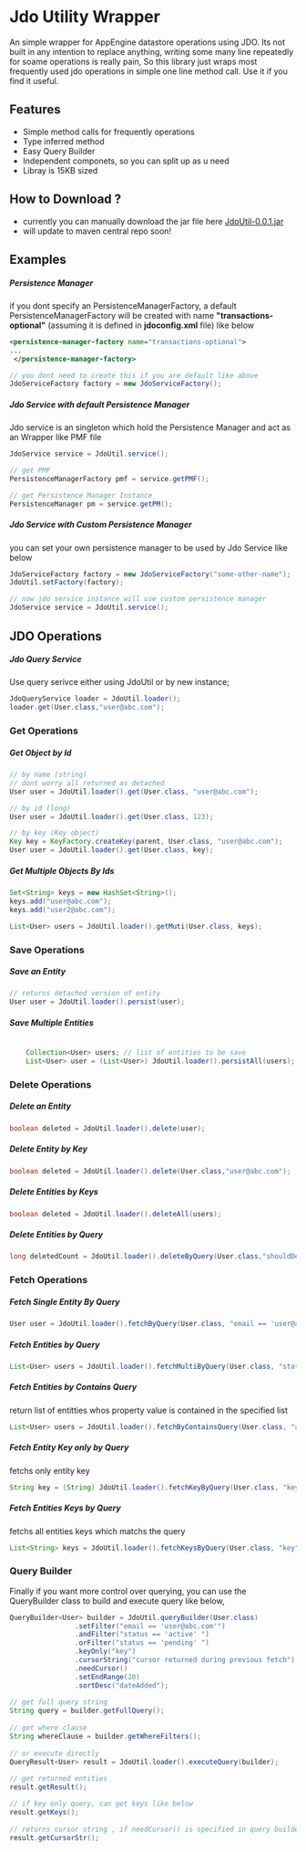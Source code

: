 # Jdo Utility Wrapper
An simple wrapper for AppEngine datastore operations using JDO. Its not built in any intention to replace anything, writing some many line repeatedly for soame operations is really pain, So this library just wraps most frequently used jdo operations in simple one line method call. Use it if you find it useful.

## Features

- Simple method calls for frequently operations 
- Type inferred method
- Easy Query Builder
- Independent componets, so you can split up as u need 
- Libray is 15KB sized

## How to Download ?

- currently you can manually download the jar file here [JdoUtil-0.0.1.jar](https://github.com/ramesh-dev/JdoUtil/blob/master/src/dist/JdoUtil-0.0.1.jar)
- will update to maven central repo soon!


## Examples 

##### Persistence Manager

if you dont specify an PersistenceManagerFactory, a default PersistenceManagerFactory  will be created with name **"transactions-optional"** (assuming it is defined in **jdoconfig.xml** file) like below
```xml
<persistence-manager-factory name="transactions-optional">
...
 </persistence-manager-factory>
 ```


```Java
// you dont need to create this if you are default like above
JdoServiceFactory factory = new JdoServiceFactory();
```

##### Jdo Service with default Persistence Manager

Jdo service is an singleton which hold the Persistence Manager and act as an Wrapper like PMF file

```Java
JdoService service = JdoUtil.service();

// get PMF 
PersistenceManagerFactory pmf = service.getPMF();

// get Persistence Manager Instance
PersistenceManager pm = service.getPM();
```

##### Jdo Service with Custom Persistence Manager 

you can set your own persistence manager to be used by Jdo Service like below

```Java
JdoServiceFactory factory = new JdoServiceFactory("some-other-name");
JdoUtil.setFactory(factory);

// now jdo service instance will use custom persistence manager
JdoService service = JdoUtil.service();
```

## JDO Operations 

##### Jdo Query Service 
Use query serivce either using JdoUtil or by new instance;
```Java
JdoQueryService loader = JdoUtil.loader();
loader.get(User.class,"user@abc.com");
```

### Get Operations

##### Get Object by Id 

```Java
// by name (string)
// dont worry all returned as detached
User user = JdoUtil.loader().get(User.class, "user@abc.com");

// by id (long)
User user = JdoUtil.loader().get(User.class, 123);

// by key (Key object)
Key key = KeyFactory.createKey(parent, User.class, "user@abc.com");
User user = JdoUtil.loader().get(User.class, key);
```

##### Get Multiple Objects By Ids 

```Java
Set<String> keys = new HashSet<String>();
keys.add("user@abc.com");
keys.add("user2@abc.com");

List<User> users = JdoUtil.loader().getMuti(User.class, keys);
```
### Save Operations

##### Save an Entity 

```Java
// returns detached version of entity
User user = JdoUtil.loader().persist(user);
```

##### Save Multiple Entities 
```Java

	Collection<User> users; // list of entities to be save
	List<User> user = (List<User>) JdoUtil.loader().persistAll(users);
```
### Delete Operations

##### Delete an Entity
```Java
boolean deleted = JdoUtil.loader().delete(user);
```

##### Delete Entity by Key
```Java
boolean deleted = JdoUtil.loader().delete(User.class,"user@abc.com");
```

##### Delete Entities by Keys
```Java
boolean deleted = JdoUtil.loader().deleteAll(users);
```

##### Delete Entities by Query
```Java
long deletedCount = JdoUtil.loader().deleteByQuery(User.class,"shouldDelete == true");
```

### Fetch Operations 

##### Fetch Single Entity By Query 
```Java
User user = JdoUtil.loader().fetchByQuery(User.class, "email == 'user@abc.com' && status == 'active' ");
```

##### Fetch Entities by Query
```Java
List<User> users = JdoUtil.loader().fetchMultiByQuery(User.class, "status == 'active'");
```

##### Fetch Entities by Contains Query
return list of entitties whos property value is contained in the specified list
```Java
List<User> users = JdoUtil.loader().fetchByContainsQuery(User.class, "accountKey", acctKeys);
```

##### Fetch Entity Key only by Query
fetchs only entity key
```Java
String key = (String) JdoUtil.loader().fetchKeyByQuery(User.class, "key", "email == 'user@abc.com'");
```

##### Fetch Entities Keys by Query
fetchs all entities keys which matchs the query 
```Java
List<String> keys = JdoUtil.loader().fetchKeysByQuery(User.class, "key", String.class, "status == 'active'");
```
### Query Builder 
Finally if you want more control over querying, you can use the QueryBuilder class to build and execute query like below, 

```Java
QueryBuilder<User> builder = JdoUtil.queryBuilder(User.class)
				.setFilter("email == 'user@abc.com'")
				.andFilter("status == 'active' ")
				.orFilter("status == 'pending' ")
				.keyOnly("key")
				.cursorString("cursor returned during previous fetch")
				.needCursor()
				.setEndRange(20)
				.sortDesc("dateAdded");
				
// get full query string 
String query = builder.getFullQuery();
		
// get where clause 
String whereClause = builder.getWhereFilters();
		
// or execute directly 
QueryResult<User> result = JdoUtil.loader().executeQuery(builder);
		
// get returned entities 
result.getResult();

// if key only query, can get keys like below
result.getKeys();
		
// returns cursor string , if needCursor() is specified in query builder
result.getCursorStr();
```
